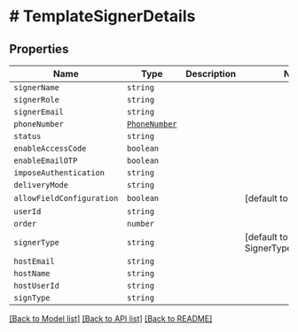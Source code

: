 # # TemplateSignerDetails



## Properties

Name | Type | Description | Notes
------------ | ------------- | ------------- | -------------
| `signerName` | ```string``` |   |  |
| `signerRole` | ```string``` |   |  |
| `signerEmail` | ```string``` |   |  |
| `phoneNumber` | [```PhoneNumber```](PhoneNumber.md) |   |  |
| `status` | ```string``` |   |  |
| `enableAccessCode` | ```boolean``` |   |  |
| `enableEmailOTP` | ```boolean``` |   |  |
| `imposeAuthentication` | ```string``` |   |  |
| `deliveryMode` | ```string``` |   |  |
| `allowFieldConfiguration` | ```boolean``` |   |  [default to false] |
| `userId` | ```string``` |   |  |
| `order` | ```number``` |   |  |
| `signerType` | ```string``` |   |  [default to SignerTypeEnum.Signer] |
| `hostEmail` | ```string``` |   |  |
| `hostName` | ```string``` |   |  |
| `hostUserId` | ```string``` |   |  |
| `signType` | ```string``` |   |  |

[[Back to Model list]](../README.md#models) [[Back to API list]](../README.md#api-endpoints) [[Back to README]](../README.md)
